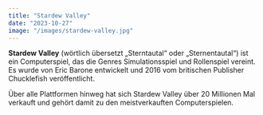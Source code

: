 ```yaml
---
title: "Stardew Valley"
date: "2023-10-27"
image: "/images/stardew-valley.jpg"
---
```


__Stardew Valley__ (wörtlich übersetzt „Sterntautal“ oder „Sternentautal“) ist ein Computerspiel, das die Genres Simulationsspiel und Rollenspiel vereint. Es wurde von Eric Barone entwickelt und 2016 vom britischen Publisher Chucklefish veröffentlicht. 

Über alle Plattformen hinweg hat sich Stardew Valley über 20 Millionen Mal verkauft und gehört damit zu den meistverkauften Computerspielen.
